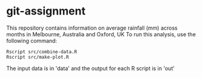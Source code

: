 # git-assignment
This repository contains information on average rainfall (mm) across months in Melbourne, Australia and Oxford, UK
To run this analysis, use the following command:
```
Rscript src/combine-data.R
Rscript src/make-plot.R
```
The input data is in 'data' and the output for each R script is in 'out'
